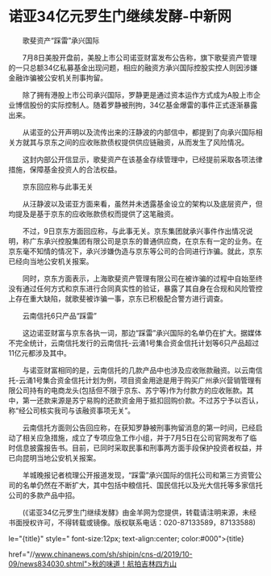 # 诺亚34亿元罗生门继续发酵-中新网

　　歌斐资产“踩雷”承兴国际

　　7月8日美股开盘前，美股上市公司诺亚财富发布公告称，旗下歌斐资产管理的一只总额34亿私募基金出现问题，相应的融资方承兴国际控股实控人则因涉嫌金融诈骗被公安机关刑事拘留。

　　除了拥有港股上市公司承兴国际，罗静更是通过资本运作方式成为A股上市企业博信股份的实际控制人。随着罗静被刑拘，34亿基金爆雷的事件正式逐渐暴露出来。

　　从诺亚的公开声明以及流传出来的汪静波的内部信中，都提到了向承兴国际相关方就其与京东之间的应收账款债权提供供应链融资，从而发生了风险情况。

　　这封内部公开信显示，歌斐资产在该基金存续管理中，已经提前采取各项法律措施，保障基金投资人的合法权益。

　　京东回应称与此事无关

　　从汪静波以及诺亚方面来看，虽然并未透露基金设立的架构以及底层资产，但均提及是基于京东的应收账款债权而提供了这笔融资。

　　不过，9日京东方面回应称，与此事无关。京东集团就承兴事件作出情况说明，称广东承兴控股集团有限公司是京东的普通供应商，在京东有一定的业务。在京东毫不知情的情况下，承兴涉嫌伪造与京东等公司的合同进行诈骗。就此，京东已经向当地公安机关报案。

　　同时，京东方面表示，上海歌斐资产管理有限公司在被诈骗的过程中自始至终没有通过任何方式和京东进行合同真实性的验证，暴露了其自身在合规和风险管控上存在重大缺陷，就歌斐被诈骗一事，京东已积极配合警方进行调查。

　　云南信托6只产品“踩雷”

　　这边诺亚财富与京东各执一词，那边“踩雷”承兴国际的名单仍在扩大。据媒体不完全统计，云南信托发行的云南信托-云涌1号集合资金信托计划等6只产品超过11亿元都涉及其中。

　　与诺亚财富相同的是，云南信托的几款产品中也涉及应收账款融资。以云南信托-云涌1号集合资金信托计划为例，项目资金用途是用于购买广州承兴营销管理有限公司持有的电商龙头(包括但不限于京东、苏宁等)作为付款方的应收账款。其中，第一还款来源是苏宁易购的还款资金用于抵扣回购价款。不过苏宁予以否认，称“经公司核实我司与该融资事项无关”。

　　云南信托方面则公告回应称，在获知罗静被刑事拘留消息的第一时间，已经启动了相关应急措施，成立了专项应急工作小组，并于7月5日在公司官网发布了临时信息披露报告书。目前，已同时采取民事和刑事两方面手段保护投资者权益，并已向昆明当地公安机关报案。

　　羊城晚报记者梳理公开报道发现，“踩雷”承兴国际的信托公司和第三方资管公司的名单仍然在不断扩大，其中包括中粮信托、国民信托以及光大信托等多家信托公司的多款产品中招。

　　(《诺亚34亿元罗生门继续发酵》由金羊网为您提供，转载请注明来源，未经书面授权许可，不得转载或镜像。版权联系电话：020-87133589，87133588)

le="{title}" style=" font-size:12px; text-align:center; color:#000">{title}

href="//www.chinanews.com/sh/shipin/cns-d/2019/10-09/news834030.shtml">秋的味道！航拍吉林四方山
